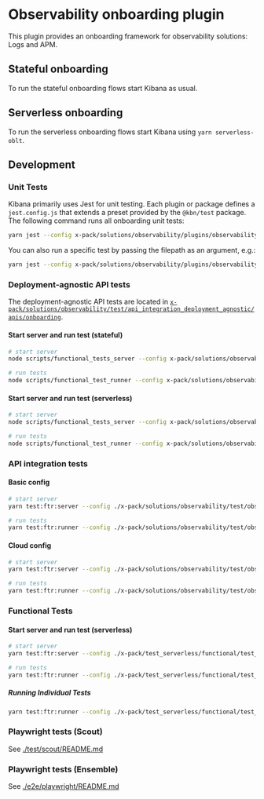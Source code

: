 # Observability onboarding plugin

This plugin provides an onboarding framework for observability solutions: Logs and APM.

## Stateful onboarding

To run the stateful onboarding flows start Kibana as usual.

## Serverless onboarding

To run the serverless onboarding flows start Kibana using `yarn serverless-oblt`.

## Development

### Unit Tests

Kibana primarily uses Jest for unit testing. Each plugin or package defines a `jest.config.js` that extends a preset provided by the `@kbn/test` package. The following command runs all onboarding unit tests:

```sh
yarn jest --config x-pack/solutions/observability/plugins/observability_onboarding/jest.config.js
```

You can also run a specific test by passing the filepath as an argument, e.g.:

```sh
yarn jest --config x-pack/solutions/observability/plugins/observability_onboarding/jest.config.js x-pack/solutions/observability/plugins/observability_onboarding/public/application/header/custom_header.test.tsx
```

### Deployment-agnostic API tests

The deployment-agnostic API tests are located in [`x-pack/solutions/observability/test/api_integration_deployment_agnostic/apis/onboarding`](/x-pack/solutions/observability/test/api_integration_deployment_agnostic/apis/onboarding/).

#### Start server and run test (stateful)

```sh
# start server
node scripts/functional_tests_server --config x-pack/solutions/observability/test/api_integration_deployment_agnostic/configs/stateful/oblt.stateful.config.ts

# run tests
node scripts/functional_test_runner --config x-pack/solutions/observability/test/api_integration_deployment_agnostic/configs/stateful/oblt.stateful.config.ts --include ./x-pack/solutions/observability/test/api_integration_deployment_agnostic/apis/onboarding/index.ts
```

#### Start server and run test (serverless)

```sh
# start server
node scripts/functional_tests_server --config x-pack/solutions/observability/test/api_integration_deployment_agnostic/configs/serverless/oblt.serverless.config.ts

# run tests
node scripts/functional_test_runner --config x-pack/solutions/observability/test/api_integration_deployment_agnostic/configs/serverless/oblt.serverless.config.ts --include ./x-pack/solutions/observability/test/api_integration_deployment_agnostic/apis/onboarding/index.ts
```

### API integration tests

#### Basic config

```sh
# start server
yarn test:ftr:server --config ./x-pack/solutions/observability/test/observability_onboarding_api_integration/basic/config.ts

# run tests
yarn test:ftr:runner --config ./x-pack/solutions/observability/test/observability_onboarding_api_integration/basic/config.ts --include ./x-pack/solutions/observability/test/observability_onboarding_api_integration/tests/index.ts
```

#### Cloud config

```sh
# start server
yarn test:ftr:server --config ./x-pack/solutions/observability/test/observability_onboarding_api_integration/cloud/config.ts

# run tests
yarn test:ftr:runner --config ./x-pack/solutions/observability/test/observability_onboarding_api_integration/cloud/config.ts --include ./x-pack/solutions/observability/test/observability_onboarding_api_integration/tests/index.ts
```

### Functional Tests

#### Start server and run test (serverless)

```sh
# start server
yarn test:ftr:server --config ./x-pack/test_serverless/functional/test_suites/observability/config.ts

# run tests
yarn test:ftr:runner --config ./x-pack/test_serverless/functional/test_suites/observability/config.ts --include ./x-pack/test_serverless/functional/test_suites/observability/onboarding/index.ts
```

##### Running Individual Tests

```sh
yarn test:ftr:runner --config ./x-pack/test_serverless/functional/test_suites/observability/config.ts --include ./x-pack/test_serverless/functional/test_suites/observability/onboarding/index.ts/$1
```

### Playwright tests (Scout)

See [./test/scout/README.md](./test/scout/README.md)

### Playwright tests (Ensemble)

See [./e2e/playwright/README.md](./e2e/playwright/README.md)
